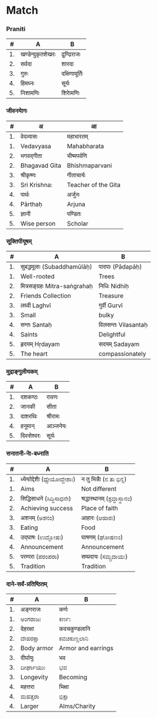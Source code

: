 # Match
### Praniti
|#|A|B|
|-|-|-|
|1.|	खण्डेन्दुकृतशेखरः|	ढुण्ढिराजः|
|2.|	सर्वदा|	शारदा|
|3.|	गुरुः	|दक्षिणामूर्तिः|
|4.|	हिमघ्नः	|सूर्यः|
|5.|	निशामणिः	|शिराेमणिः|

### जीवनयाेगः
|#| अ |आ|
|-|-|-|
|1.| वेदव्यासः |महाभारतम्|
|1.| Vedavyasa |Mahabharata|
|2.| भगवद्गीता| भीष्मपर्वणि|
|2.| Bhagavad Gita| Bhishmaparvani|
|3.| श्रीकृष्णः| गीताचार्यः|
|3.| Sri Krishna:| Teacher of the Gita|
|4.| पार्थः | अर्जुनः|
|4.| Pārthaḥ | Arjuna|
|5.| ज्ञानी|पण्डितः|
|5.| Wise person |Scholar|

### सूक्तिपीयूषम्‌ 
|#|A|B|
|-|-|-|
|1.|	सुबद्धमूलाः (Subaddhamūlāḥ)	|पादपाः (Pādapāḥ)|
|1.|Well-rooted |Trees|
|2.|	मित्रसङ्ग्रहः Mitra-saṅgrahaḥ	|निधिः Nidhiḥ|
|2.| Friends Collection |Treasure|
|3.|	लघ्वी	Laghvī|गुर्वी Gurvī|
|3.|	Small|bulky|
|4.|	सन्तः	 Santaḥ |विलसन्तः Vilasantaḥ|
|4.| Saints |Delightful|
|5.|	हृदयम्	Hṛdayam |सदयम् Sadayam|
|5.| The heart |compassionately|

### मुद्राङ्गुलीयकम्
|#|A|B|
|-|-|-|
|1.|	दशकण्ठः|	रावणः|
|2.|	जानकी|	सीता|
|3.|	दाशरथिः|	श्रीरामः|
|4.|	हनूमान्|	आञ्जनेयः|
|5.|	दिवसेश्वरः|	सूर्यः|

### सनातनी-नाे-बध्नाति 
|#|A|B|
|-|-|-|
| 1. | ध्येयाोद्देशाै (ಧ್ಯೇಯೋದ್ದೇಶಾಃ) | न तु भिन्नाै (ನ ತು ಭಿನ್ನ) |
| 1. |Aims | Not different|
| 2. | सिद्धिसाधने (ಸಿದ್ಧಿಸಾಧನೇ) | श्रद्धास्थानम् (ಶ್ರದ್ಧಾಸ್ಥಾನಂ) |
| 2. | Achieving success | Place of faith|
| 3. | अशनम् (ಅಶನಂ) | आहारः (ಆಹಾರಃ) |
| 3. | Eating | Food|
| 4. | उद्घाषः (ಉದ್ಘೋಷಃ) | घाषणम् (ಘೋಷಣಂ) |
| 4. |  Announcement | Announcement|
| 5. | परम्परा (ಪರಂಪರಾ) | सम्प्रदायः (ಸಮ್ಪ್ರದಾಯಃ) |
| 5. | Tradition | Tradition|


### दाने-सर्वं-प्रतिष्ठितम्
|#|A|B|
|-|-|-|
|1.|	अङ्गराजः|	कर्णः|
|1.|	ಅಂಗರಾಜಃ|	ಕರ್ಣಃ|
|2.|	देहरक्षा|	कवचकुण्डलानि|
|2.|	ದೇಹರಕ್ಷಾ|	ಕವಚಕುಣ್ಡಲಾನಿ|
|2.| Body armor| Armor and earrings |
|3.|	दीर्घायुः|	भव|
|3.|	ದೀರ್ಘಾಯುಃ|	ಭವ|
|3.|	Longevity|	Becoming|
|4.|	महत्तरा|	भिक्षा|
|4.|	ಮಹತ್ತರಾ|	ಭಿಕ್ಷಾ|
|4.|	Larger|	Alms/Charity |
